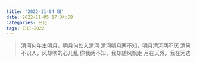 ```yaml
---
title: '2022-11-04 晴'
date: 2022-11-05 17:34:59
categories: 日记
tags: 日记-2022
---
```


>
> 清河何年生明月，明月何处入清河
> 清河明月两不知，明月清河两不厌
> 清风不识人，风却吹的心儿乱
> 你我两不知，我却随风飘走
> 月在天外，我在河边
>


